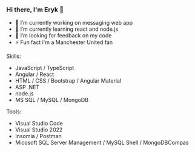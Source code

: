 ### Hi there, I'm Eryk 👋


- 🔭 I’m currently working on messaging web app
- 🌱 I’m currently learning react and node.js
- 🤔 I’m looking for feedback on my code
- ⚡ Fun fact i'm a Manchester United fan

Skills: 
- JavaScript / TypeScript
- Angular / React
- HTML / CSS / Bootstrap / Angular Material
- ASP .NET 
- node.js
- MS SQL / MySQL / MongoDB

Tools:
- Visual Studio Code
- Visual Studio 2022
- Insomia / Postman
- Micosoft SQL Server Management / MySQL Shell / MongoDBCompas

